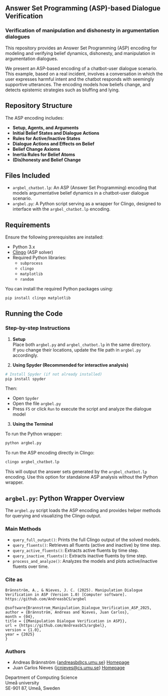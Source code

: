 
## Answer Set Programming (ASP)-based Dialogue Verification
### Verification of manipulation and dishonesty in argumentation dialogues

This repository provides an Answer Set Programming (ASP) encoding  for modeling and verifying belief dynamics, dishonesty, and manipulation in argumentation dialogues.

We present an ASP-based encoding of a chatbot-user dialogue scenario. This example, based on a real incident, involves a conversation in which the user expresses harmful intent and the chatbot responds with seemingly supportive utterances. The encoding models how beliefs change, and detects epistemic strategies such as bluffing and lying.


## Repository Structure

The ASP encoding includes:

- **Setup, Agents, and Arguments**
- **Initial Belief States and Dialogue Actions**
- **Rules for Active/Inactive States**
- **Dialogue Actions and Effects on Belief**
- **Belief Change Axioms**
- **Inertia Rules for Belief Atoms**
- **(Dis)honesty and Belief Change**

## Files Included

- `argbel_chatbot.lp`: An ASP (Answer Set Programming) encoding that models argumentative belief dynamics in a chatbot-user dialogue scenario.
- `argbel.py`: A Python script serving as a wrapper for Clingo, designed to interface with the `argbel_chatbot.lp` encoding.

## Requirements

Ensure the following prerequisites are installed:

- Python 3.x
- [Clingo](https://potassco.org/clingo/) (ASP solver)
- Required Python libraries:
  - `subprocess`
  - `clingo`
  - `matplotlib`
  - `random`

You can install the required Python packages using:

```bash
pip install clingo matplotlib
```

## Running the Code

### Step-by-step Instructions

1. **Setup**  
   Place both `argbel.py` and `argbel_chatbot.lp` in the same directory.  
   If you change their locations, update the file path in `argbel.py` accordingly.

2. **Using Spyder (Recommended for interactive analysis)**

```bash
# Install Spyder (if not already installed)
pip install spyder
```

Then:

- Open `Spyder`
- Open the file `argbel.py`
- Press `F5` or click `Run` to execute the script and analyze the dialogue model

3. **Using the Terminal**

To run the Python wrapper:

```bash
python argbel.py
```

To run the ASP encoding directly in Clingo:

```bash
clingo argbel_chatbot.lp
```

This will output the answer sets generated by the `argbel_chatbot.lp` encoding. Use this option for standalone ASP analysis without the Python wrapper.

## `argbel.py`: Python Wrapper Overview

The `argbel.py` script loads the ASP encoding and provides helper methods for querying and visualizing the Clingo output.

### Main Methods

- `query_full_output()`: Prints the full Clingo output of the solved models.
- `query_fluents()`: Retrieves all fluents (active and inactive) by time step.
- `query_active_fluents()`: Extracts active fluents by time step.
- `query_inactive_fluents()`: Extracts inactive fluents by time step.
- `process_and_analyze()`: Analyzes the models and plots active/inactive fluents over time.

### Cite as
```
Brännström, A., & Nieves, J. C. (2025). Manipulation Dialogue Verification in ASP (Version 1.0) [Computer software]. https://github.com/AndreasbCS/argbel
```
```
@software{Brannstrom_Manipulation_Dialogue_Verification_ASP_2025,
author = {Brännström, Andreas and Nieves, Juan Carlos},
month = {04},
title = {{Manipulation Dialogue Verification in ASP}},
url = {https://github.com/AndreasbCS/argbel},
version = {1.0},
year = {2025}
}
```

### Authors

* Andreas Brännström {andreasb@cs.umu.se} [Homepage](https://people.cs.umu.se/andreasb/)
* Juan Carlos Nieves {jcnieves@cs.umu.se} [Homepage](https://www.umu.se/en/staff/juan-carlos-nieves/)

Department of Computing Science  
Umeå university  
SE-901 87, Umeå, Sweden  
